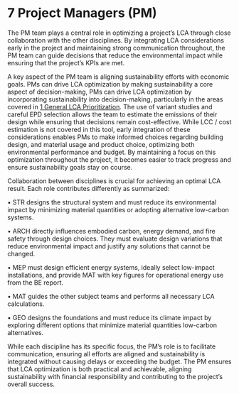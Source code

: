 # 7 Project Managers (PM)
The PM team plays a central role in optimizing a project’s LCA through close collaboration with the other disciplines. By integrating LCA considerations early in the project and maintaining strong communication throughout, the PM team can guide decisions that reduce the environmental impact while ensuring that the project’s KPIs are met.

A key aspect of the PM team is aligning sustainability efforts with economic goals. PMs can drive LCA optimization by making sustainability a core aspect of decision-making, PMs can drive LCA optimization by incorporating sustainability into decision-making, particularly in the areas covered in [1 General LCA Prioritization](https://github.com/timmcginley/41936/blob/031bc41241928f88ad56a42a92e604c7c1a8dcb7/Tools/LCAOptimizationAndCollaboration/1_GeneralLCAPrioritization.md). The use of variant studies and careful EPD selection allows the team to estimate the emissions of their design while ensuring that decisions remain cost-effective. While LCC / cost estimation is not covered in this tool, early integration of these considerations enables PMs to make informed choices regarding building design, and material usage and product choice, optimizing both environmental performance and budget. By maintaining a focus on this optimization throughout the project, it becomes easier to track progress and ensure sustainability goals stay on course.

Collaboration between disciplines is crucial for achieving an optimal LCA result. Each role contributes differently as summarized:

•	STR designs the structural system and must reduce its environmental impact by minimizing material quantities or adopting alternative low-carbon systems.

•	ARCH directly influences embodied carbon, energy demand, and fire safety through design choices. They must evaluate design variations that reduce environmental impact and justify any solutions that cannot be changed.

•	MEP must design efficient energy systems, ideally select low-impact installations, and provide MAT with key figures for operational energy use from the BE report. 

•	MAT guides the other subject teams and performs all necessary LCA calculations.

•	GEO designs the foundations and must reduce its climate impact by exploring different options that minimize material quantities low-carbon alternatives. 

While each discipline has its specific focus, the PM’s role is to facilitate communication, ensuring all efforts are aligned and sustainability is integrated without causing delays or exceeding the budget. The PM ensures that LCA optimization is both practical and achievable, aligning sustainability with financial responsibility and contributing to the project’s overall success.






